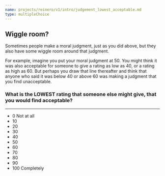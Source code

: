 ```yaml
---
name: projects/reinero/v1/intro/judgement_lowest_acceptable.md
type: multipleChoice
---
```


## Wiggle room?

Sometimes people make a moral judgment, just as you did above, but they also have some wiggle room around that judgment.

For example, imagine you put your moral judgment at 50. You might think it was also acceptable for someone to give a rating as low as 40, or a rating as high as 60. But perhaps you draw that line thereafter and think that anyone who said it was below 40 or above 60 was making a judgment that you find unacceptable.

### What is the **LOWEST** rating that someone else might give, that you would find acceptable?

---

- 0 Not at all
- 10
- 20
- 30
- 40
- 50
- 60
- 70
- 80
- 90
- 100 Completely
